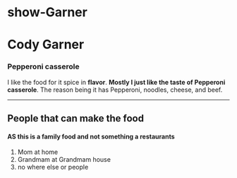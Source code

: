# show-Garner
# Cody Garner

### Pepperoni casserole

I like the food for it spice in **flavor**. **Mostly I just like the taste of Pepperoni casserole**. The reason being it has Pepperoni, noodles, cheese, and beef.

---

## People that can make the food
#### AS this is a family food and not something a restaurants
1. Mom at home
2. Grandmam at Grandmam house
3. no where else or people


